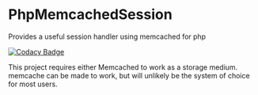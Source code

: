 # PhpMemcachedSession
Provides a useful session handler using memcached for php

[![Codacy Badge](https://api.codacy.com/project/badge/Grade/0a0cea977f37463db99d0e2380155511)](https://www.codacy.com/app/Idrinth/PhpMemcachedSession?utm_source=github.com&amp;utm_medium=referral&amp;utm_content=Yet-Another-Web-Stack/Session-PHP-Memcached&amp;utm_campaign=Badge_Grade)

This project requires either Memcached to work as a storage medium. memcache can be made to work, but will unlikely be the system of choice for most users.
